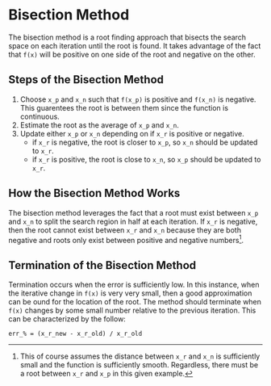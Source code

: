 # Bisection Method

The bisection method is a root finding approach that bisects the search space on each iteration until the root is found. It takes advantage of the fact that `f(x)` will be positive on one side of the root and negative on the other.

## Steps of the Bisection Method

1. Choose `x_p` and `x_n` such that `f(x_p)` is positive and `f(x_n)` is negative. This guarentees the root is between them since the function is continuous.
2. Estimate the root as the average of `x_p` and `x_n`.
3. Update either `x_p` or `x_n` depending on if `x_r` is positive or negative.
    - if `x_r` is negative, the root is closer to `x_p`, so `x_n` should be updated to `x_r`.
    - if `x_r` is positive, the root is close to `x_n`, so `x_p` should be updated to `x_r`.

## How the Bisection Method Works

The bisection method leverages the fact that a root must exist between `x_p` and `x_n` to split the search region in half at each iteration. If `x_r` is negative, then the root cannot exist between `x_r` and `x_n` because they are both negative and roots only exist between positive and negative numbers[^1].

[^1]: This of course assumes the distance between `x_r` and `x_n` is sufficiently small and the function is sufficiently smooth. Regardless, there must be a root between `x_r` and `x_p` in this given example.

## Termination of the Bisection Method

Termination occurs when the error is sufficiently low. In this instance, when the iterative change in `f(x)` is very very small, then a good approximation can be ound for the location of the root. The method should terminate when `f(x)` changes by some small number relative to the previous iteration. This can be characterized by the follow:

`err_% = (x_r_new - x_r_old) / x_r_old`



